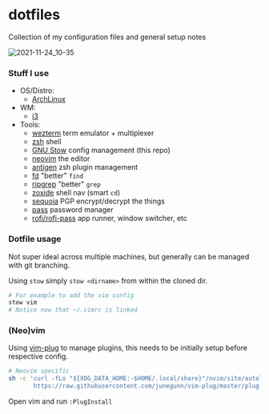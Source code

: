# dotfiles

Collection of my configuration files and general setup notes

![2021-11-24_10-35](https://user-images.githubusercontent.com/130991/143268401-eabec6a5-24a5-4030-8b08-3f20f1449d3f.png)


### Stuff I use

- OS/Distro:
    - [ArchLinux](https://www.archlinux.org/)
- WM:
    - [i3](https://i3wm.org/)
- Tools: 
  - [wezterm](https://wezfurlong.org/wezterm/) term emulator + multiplexer
  - [zsh](https://en.wikipedia.org/wiki/Z_shell) shell
  - [GNU Stow](https://www.gnu.org/software/stow/) config management (this repo)
  - [neovim](https://neovim.io/) the editor
  - [antigen](https://github.com/zsh-users/antigen) zsh plugin management
  - [fd](https://github.com/sharkdp/fd) "better" `find`
  - [ripgrep](https://github.com/BurntSushi/ripgrep) "better" `grep`
  - [zoxide](https://github.com/ajeetdsouza/zoxide) shell nav (smart `cd`)
  - [sequoia](https://sequoia-pgp.org/) PGP encrypt/decrypt the things
  - [pass](https://www.passwordstore.org/) password manager
  - [rofi/rofi-pass](https://github.com/DaveDavenport/rofi) app runner, window switcher, etc


### Dotfile usage

Not super ideal across multiple machines, but generally can be managed with git branching.

Using `stow` simply `stow <dirname>` from within the cloned dir.

```bash
# For example to add the vim config
stow vim
# Notice now that ~/.vimrc is linked
```


### (Neo)vim

Using [vim-plug](https://github.com/junegunn/vim-plug) to manage plugins, this needs to be initially setup before respective config.


```bash
# Neovim specific
sh -c 'curl -fLo "${XDG_DATA_HOME:-$HOME/.local/share}"/nvim/site/autoload/plug.vim --create-dirs \
       https://raw.githubusercontent.com/junegunn/vim-plug/master/plug.vim'
```

Open vim and run `:PlugInstall`
